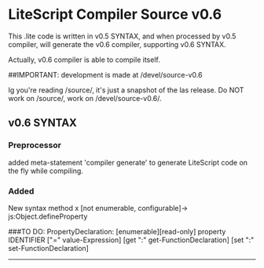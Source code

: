 LiteScript Compiler Source v0.6
===============================

This .lite code is written in v0.5 SYNTAX, and when processed by v0.5 compiler,
will generate the v0.6 compiler, supporting v0.6 SYNTAX. 

Actually, v0.6 compiler is able to compile itself.

##IMPORTANT: development is made at /devel/source-v0.6

Ig you're reading /source/, it's just a snapshot of the las release.
Do NOT work on /source/, work on /devel/source-v0.6/.


v0.6 SYNTAX
-----------

### Preprocessor

added meta-statement 'compiler generate' to generate LiteScript code on the fly
while compiling.


### Added 
New syntax method x [not enumerable, configurable]-> js:Object.defineProperty


###TO DO:
PropertyDeclaration:
    [enumerable][read-only] property IDENTIFIER ["=" value-Expression]
                [get ":" get-FunctionDeclaration]
                [set ":" set-FunctionDeclaration]

---
